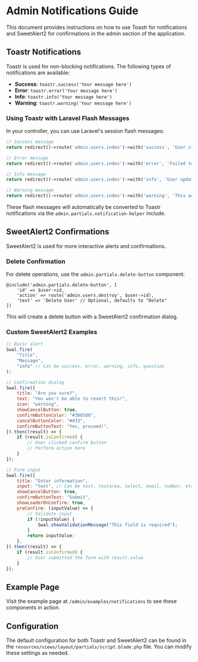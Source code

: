 # Admin Notifications Guide

This document provides instructions on how to use Toastr for notifications and SweetAlert2 for confirmations in the admin section of the application.

## Toastr Notifications

Toastr is used for non-blocking notifications. The following types of notifications are available:

-   **Success**: `toastr.success('Your message here')`
-   **Error**: `toastr.error('Your message here')`
-   **Info**: `toastr.info('Your message here')`
-   **Warning**: `toastr.warning('Your message here')`

### Using Toastr with Laravel Flash Messages

In your controller, you can use Laravel's session flash messages:

```php
// Success message
return redirect()->route('admin.users.index')->with('success', 'User created successfully!');

// Error message
return redirect()->route('admin.users.index')->with('error', 'Failed to create user!');

// Info message
return redirect()->route('admin.users.index')->with('info', 'User updated!');

// Warning message
return redirect()->route('admin.users.index')->with('warning', 'This action cannot be undone!');
```

These flash messages will automatically be converted to Toastr notifications via the `admin.partials.notification-helper` include.

## SweetAlert2 Confirmations

SweetAlert2 is used for more interactive alerts and confirmations.

### Delete Confirmation

For delete operations, use the `admin.partials.delete-button` component:

```blade
@include('admin.partials.delete-button', [
    'id' => $user->id,
    'action' => route('admin.users.destroy', $user->id),
    'text' => 'Delete User' // Optional, defaults to "Delete"
])
```

This will create a delete button with a SweetAlert2 confirmation dialog.

### Custom SweetAlert2 Examples

```javascript
// Basic alert
Swal.fire(
    "Title",
    "Message",
    "info" // Can be success, error, warning, info, question
);

// Confirmation dialog
Swal.fire({
    title: "Are you sure?",
    text: "You won't be able to revert this!",
    icon: "warning",
    showCancelButton: true,
    confirmButtonColor: "#3085d6",
    cancelButtonColor: "#d33",
    confirmButtonText: "Yes, proceed!",
}).then((result) => {
    if (result.isConfirmed) {
        // User clicked confirm button
        // Perform action here
    }
});

// Form input
Swal.fire({
    title: "Enter information",
    input: "text", // Can be text, textarea, select, email, number, etc.
    showCancelButton: true,
    confirmButtonText: "Submit",
    showLoaderOnConfirm: true,
    preConfirm: (inputValue) => {
        // Validate input
        if (!inputValue) {
            Swal.showValidationMessage("This field is required");
        }
        return inputValue;
    },
}).then((result) => {
    if (result.isConfirmed) {
        // User submitted the form with result.value
    }
});
```

## Example Page

Visit the example page at `/admin/examples/notifications` to see these components in action.

## Configuration

The default configuration for both Toastr and SweetAlert2 can be found in the `resources/views/layout/partials/script.blade.php` file. You can modify these settings as needed.
